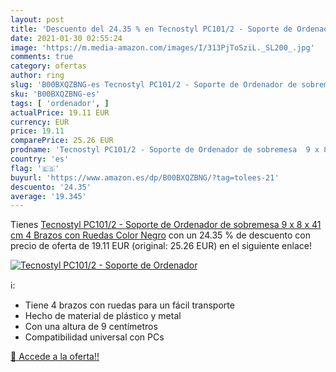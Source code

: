 ```yaml
---
layout: post
title: 'Descuento del 24.35 % en Tecnostyl PC101/2 - Soporte de Ordenador'
date: 2021-01-30 02:55:24
image: 'https://m.media-amazon.com/images/I/313PjToSziL._SL200_.jpg'
comments: true
category: ofertas
author: ring
slug: 'B00BXQZBNG-es Tecnostyl PC101/2 - Soporte de Ordenador de sobremesa 9 x...'
sku: 'B00BXQZBNG-es'
tags: [ 'ordenador', ]
actualPrice: 19.11 EUR
currency: EUR
price: 19.11
comparePrice: 25.26 EUR
prodname: 'Tecnostyl PC101/2 - Soporte de Ordenador de sobremesa  9 x 8 x 41 cm  4 Brazos con Ruedas   Color Negro'
country: 'es'
flag: '🇪🇸'
buyurl: 'https://www.amazon.es/dp/B00BXQZBNG/?tag=tolees-21'
descuento: '24.35'
average: '19.345'
---
```


Tienes [Tecnostyl PC101/2 - Soporte de Ordenador de sobremesa  9 x 8 x 41 cm  4 Brazos con Ruedas   Color Negro](https://www.amazon.es/dp/B00BXQZBNG/?tag=tolees-21) con un 24.35 % de descuento con precio de oferta de 19.11 EUR (original: 25.26 EUR) en el siguiente enlace!

[![Tecnostyl PC101/2 - Soporte de Ordenador](https://m.media-amazon.com/images/I/313PjToSziL._SL200_.jpg)](https://www.amazon.es/dp/B00BXQZBNG/?tag=tolees-21)

ℹ️:

- Tiene 4 brazos con ruedas para un fácil transporte
- Hecho de material de plástico y metal
- Con una altura de 9 centímetros
- Compatibilidad universal con PCs

[🛒 Accede a la oferta!!](https://www.amazon.es/dp/B00BXQZBNG/?tag=tolees-21)
